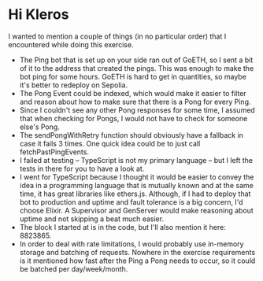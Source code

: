 # Hi Kleros

I wanted to mention a couple of things (in no particular order)
that I encountered while doing this exercise.

- The Ping bot that is set up on your side ran out of GoETH, so I sent a bit
of it to the address that created the pings. This was enough to make the bot
ping for some hours. GoETH is hard to get in quantities, so maybe it's better to redeploy
on Sepolia.
- The Pong Event could be indexed, which would make it easier to filter and
reason about how to make sure that there is a Pong for every Ping.
- Since I couldn't see any other Pong responses for some time, I assumed that
when checking for Pongs, I would not have to check for someone else's Pong.
- The sendPongWithRetry function should obviously have a fallback in case
it fails 3 times. One quick idea could be to just call fetchPastPingEvents.
- I failed at testing – TypeScript is not my primary language – but I left the
tests in there for you to have a look at.
- I went for TypeScript because I thought it would be easier to convey the
idea in a programming language that is mutually known and at the same time,
it has great libraries like ethers.js. Although, if I had to deploy that
bot to production and uptime and fault tolerance is a big concern, I'd choose
Elixir. A Supervisor and GenServer would make reasoning about uptime and
not skipping a beat much easier.
- The block I started at is in the code, but I'll also mention it here: 8823865.
- In order to deal with rate limitations, I would probably use in-memory
storage and batching of requests. Nowhere in the exercise requirements is it
mentioned how fast after the Ping a Pong needs to occur, so it could be
batched per day/week/month.
